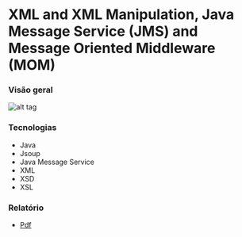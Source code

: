 # XML and XML Manipulation, Java Message Service (JMS) and Message Oriented Middleware (MOM)


### Visão geral
![alt tag](https://github.com/andrempinho/XML-and-XML-Manipulation-Java-Message-Service-JMS-and-Message-Oriented-Middleware-MOM-/blob/master/Imagem/Overview.png)


### Tecnologias
* Java
* Jsoup
* Java Message Service
* XML
* XSD
* XSL


### Relatório
* [Pdf](https://github.com/andrempinho/XML-and-XML-Manipulation-Java-Message-Service-JMS-and-Message-Oriented-Middleware-MOM-/blob/master/Relatório.pdf)
